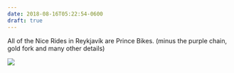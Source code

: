 ```yaml
---
date: 2018-08-16T05:22:54-0600
draft: true
---
```




All of the Nice Rides in Reykjavík are Prince Bikes. (minus the purple chain, gold fork and many other details)

![](/images/2018/ac2258b758.jpg)



